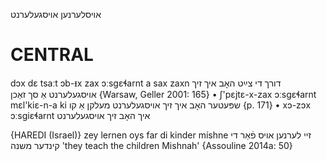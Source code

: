 אויסלערנען
אויסגעלערנט

CENTRAL
========

dɔx dɛ tsaːt ɔb-ᵻx zax ɔːsgɛɬarnt a sax zaxn דורך די צײַט האָב איך זיך אויסגעלערנט אַ סך זאַכן {Warsaw, Geller 2001: 165}
	•	ʃ'pɛjtɛ-x-zax ɔːsgɛɬarnt mɛl'kiɛ-n-a ki שפּעטער האָב איך זיך אויסגעלערנט מעלקן אַ קו {p. 171}
	•	xɔ-zɔx ɔːsgiɛɬarnt איך האָב זיך אויסגעלערנט

{HAREDI (Israel)}
zey lernen oys far di kinder míshne זיי לערנען אויס פֿאַר די קינדער משנה 'they teach the children Mishnah' {Assouline 2014a: 50}